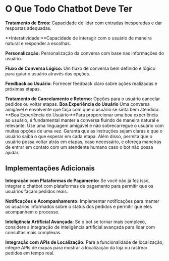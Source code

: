 # O Que Todo Chatbot Deve Ter

**Tratamento de Erros:** Capacidade de lidar com entradas inesperadas e dar respostas adequadas.

**Interatividade:**Capacidade de interagir com o usuário de maneira natural e responder a escolhas.

**Personalização:** Personalização da conversa com base nas informações do usuário.

**Fluxo de Conversa Lógico:** Um fluxo de conversa bem definido e lógico para guiar o usuário através das opções.

**Feedback ao Usuário**: Fornecer feedback claro sobre ações realizadas e próximas etapas.

**Tratamento de Cancelamento e Retorno:** Opções para o usuário cancelar pedidos ou voltar etapas.
**Boa Experiência do Usuário** Uma conversa amigável e envolvente que faça com que o usuário se sinta bem atendido.
**Boa Experiência do Usuário:**Para proporcionar uma boa experiência ao usuário, é fundamental manter a conversa fluindo de maneira natural e relevante. Use uma linguagem amigável e não sobrecarregue o usuário com muitas opções de uma vez. Garanta que as instruções sejam claras e que o usuário saiba o que esperar em cada etapa. Além disso, permita que o usuário possa voltar atrás em etapas, caso necessário, e ofereça maneiras de entrar em contato com um atendente humano caso o bot não possa ajudar.

## Implementações Adicionais

**Integração com Plataformas de Pagamento:** Se você não já fez isso, integrar o chatbot com plataformas de pagamento para permitir que os usuários façam pedidos reais.

**Notificações e Acompanhamento:** Implementar notificações para manter os usuários informados sobre o status dos pedidos e permitir que eles acompanhem o processo.

**Inteligência Artificial Avançada**: Se o bot se tornar mais complexo, considere a integração de inteligência artificial avançada para lidar com consultas mais complexas.

**Integração com APIs de Localização:** Para a funcionalidade de localização, integre APIs de mapas para mostrar a localização da loja ou rastrear pedidos em tempo real.
